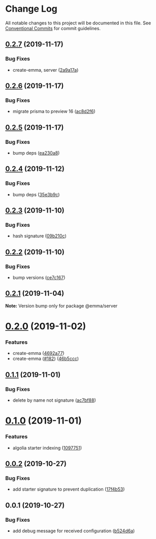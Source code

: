 # Change Log

All notable changes to this project will be documented in this file.
See [Conventional Commits](https://conventionalcommits.org) for commit guidelines.

## [0.2.7](https://github.com/maticzav/emma-cli/compare/@emma/server@0.2.6...@emma/server@0.2.7) (2019-11-17)


### Bug Fixes

* create-emma, server ([2a9a17a](https://github.com/maticzav/emma-cli/commit/2a9a17ad88b1271ca76b8a024ddcbc589cd09f63))





## [0.2.6](https://github.com/maticzav/emma-cli/compare/@emma/server@0.2.5...@emma/server@0.2.6) (2019-11-17)


### Bug Fixes

* migrate prisma to preview 16 ([ac8d2f6](https://github.com/maticzav/emma-cli/commit/ac8d2f695884f193d745c585ca727b287474d292))





## [0.2.5](https://github.com/maticzav/emma-cli/compare/@emma/server@0.2.4...@emma/server@0.2.5) (2019-11-17)


### Bug Fixes

* bump deps ([ea230a8](https://github.com/maticzav/emma-cli/commit/ea230a8b143694c2a02e7c913a08ca1b5d18e1a7))





## [0.2.4](https://github.com/maticzav/emma-cli/compare/@emma/server@0.2.3...@emma/server@0.2.4) (2019-11-12)


### Bug Fixes

* bump deps ([35e3b9c](https://github.com/maticzav/emma-cli/commit/35e3b9cd8b6fdc6bf532161ae9e5eb031f0e60e0))





## [0.2.3](https://github.com/maticzav/emma-cli/compare/@emma/server@0.2.2...@emma/server@0.2.3) (2019-11-10)


### Bug Fixes

* hash signature ([09b210c](https://github.com/maticzav/emma-cli/commit/09b210c581be16c982c2ac6588573f00cbe112dd))





## [0.2.2](https://github.com/maticzav/emma-cli/compare/@emma/server@0.2.1...@emma/server@0.2.2) (2019-11-10)


### Bug Fixes

* bump versions ([ce7c167](https://github.com/maticzav/emma-cli/commit/ce7c167e67af76fa4b558f2bd91fcf16633be1cf))





## [0.2.1](https://github.com/maticzav/emma-cli/compare/@emma/server@0.2.0...@emma/server@0.2.1) (2019-11-04)

**Note:** Version bump only for package @emma/server





# [0.2.0](https://github.com/maticzav/emma-cli/compare/@emma/server@0.1.1...@emma/server@0.2.0) (2019-11-02)


### Features

* create-emma ([4692a77](https://github.com/maticzav/emma-cli/commit/4692a77c6d73e5d5d465d67c362012adb9b9bedd))
* create-emma ([#182](https://github.com/maticzav/emma-cli/issues/182)) ([46b5ccc](https://github.com/maticzav/emma-cli/commit/46b5cccaa6cd812f637b13ca5b7078fdb019af9c))





## [0.1.1](https://github.com/maticzav/emma-cli/compare/@emma/server@0.1.0...@emma/server@0.1.1) (2019-11-01)


### Bug Fixes

* delete by name not signature ([ac7bf88](https://github.com/maticzav/emma-cli/commit/ac7bf8811cc5767542c87cf3988c9f2ed1f74448))





# [0.1.0](https://github.com/maticzav/emma-cli/compare/@emma/server@0.0.2...@emma/server@0.1.0) (2019-11-01)


### Features

* algolia starter indexing ([1097751](https://github.com/maticzav/emma-cli/commit/1097751cf0e97bb59dc47dccaf84e9dc8107a871))





## [0.0.2](https://github.com/maticzav/emma-cli/compare/@emma/server@0.0.1...@emma/server@0.0.2) (2019-10-27)


### Bug Fixes

* add starter signature to prevent duplication ([17f4b53](https://github.com/maticzav/emma-cli/commit/17f4b537e8d37eb45a654cbfea0c610758836769))





## 0.0.1 (2019-10-27)


### Bug Fixes

* add debug message for received configuration ([b524d6a](https://github.com/maticzav/emma-cli/commit/b524d6ad2798a53dd8298eb24b3fed5e94dc5b35))
